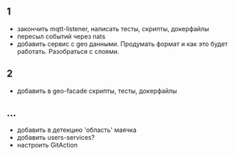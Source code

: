## 1
- закончить mqtt-listener, написать тесты, скрипты, докерфайлы
- пересыл событий через nats
- добавить сервис с geo данными. Продумать формат и как это будет работать. Разобраться с слоями.

## 2 
- добавить в geo-facade скрипты, тесты, докерфайлы

## ...
- добавить в детекцию 'область' маячка
- добавить users-services?
- настроить GitAction
